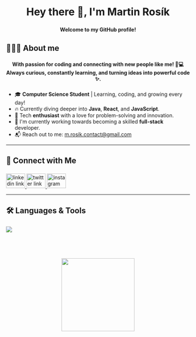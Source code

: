 <h1 align="center">Hey there 👋, I'm Martin Rosík</h1>

###

<h4 align="center">Welcome to my GitHub profile!</h4>

###

<h2 align="left">🧑🏻‍💻 About me</h2>

###

<h4 align="center">With passion for coding and connecting with new people like me! 🚀💻 Always curious, constantly learning, and turning ideas into powerful code ✨.</h4>

###

- 🎓 **Computer Science Student** | Learning, coding, and growing every day!
- 🔥 Currently diving deeper into **Java**, **React**, and **JavaScript**.
- 🚀 Tech **enthusiast** with a love for problem-solving and innovation.
- 🎯 I'm currently working towards becoming a skilled **full-stack** developer.
- 📬 Reach out to me: [m.rosik.contact@gmail.com](mailto:m.rosik.contact@gmail.com) 
  
---
###

<h2 align="left">🔗 Connect with Me</h2>

###

<div align="left">
  <a href="https://www.linkedin.com/in/martinrosik" target="_blank">
    <img src="https://raw.githubusercontent.com/maurodesouza/profile-readme-generator/master/src/assets/icons/social/linkedin/default.svg" width="52" height="40" alt="linkedin link"  />
  </a>
  <a href="https://x.com/martin_rosik" target="_blank">
    <img src="https://raw.githubusercontent.com/maurodesouza/profile-readme-generator/master/src/assets/icons/social/twitter/default.svg" width="52" height="40" alt="twitter link"  />
  </a>
  <a href="https://www.instagram.com/martin_rosik/" target="_blank">
    <img src="https://raw.githubusercontent.com/maurodesouza/profile-readme-generator/master/src/assets/icons/social/instagram/default.svg" width="52" height="40" alt="instagram link"  />
  </a>
</div>

---
###

<h2 align="left">🛠️ Languages & Tools</h2>

###

<p align="left">
  <a href="https://skillicons.dev">
    <img src="https://skillicons.dev/icons?i=py,c,java,php,laravel,ts,js,mysql,postgres,mongodb,react,vue,bootstrap,tailwind,npm,vite,git,vscode&theme=dark&perline=12" />
  </a>
</p><br><br>

###

<div align="center">
  <img height="200" src="https://media.giphy.com/media/v1.Y2lkPTc5MGI3NjExZDNxdXZ2ZW83dWtoZXJyZTlzbThjMWMwaHZ5djZvZWx4bmdrM3R6biZlcD12MV9pbnRlcm5hbF9naWZfYnlfaWQmY3Q9Zw/ule4vhcY1xEKQ/giphy.gif"  />
</div>

###
